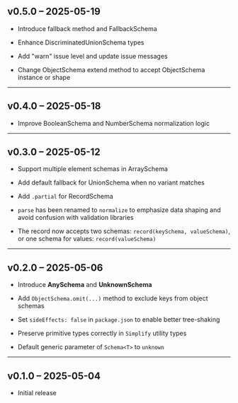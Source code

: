 ## v0.5.0 – 2025-05-19

- Introduce fallback method and FallbackSchema

- Enhance DiscriminatedUnionSchema types

- Add "warn" issue level and update issue messages

- Change ObjectSchema extend method to accept ObjectSchema instance or shape

---

## v0.4.0 – 2025-05-18

- Improve BooleanSchema and NumberSchema normalization logic

---

## v0.3.0 – 2025-05-12

- Support multiple element schemas in ArraySchema

- Add default fallback for UnionSchema when no variant matches

- Add `.partial` for RecordSchema

- `parse` has been renamed to `normalize` to emphasize data shaping and avoid confusion with validation libraries

- The record now accepts two schemas: `record(keySchema, valueSchema)`, or one schema for values: `record(valueSchema)`

---

## v0.2.0 – 2025-05-06

- Introduce **AnySchema** and **UnknownSchema**

- Add `ObjectSchema.omit(...)` method to exclude keys from object schemas

- Set `sideEffects: false` in `package.json` to enable better tree-shaking

- Preserve primitive types correctly in `Simplify` utility types

- Default generic parameter of `Schema<T>` to `unknown`

---

## v0.1.0 – 2025-05-04

- Initial release
